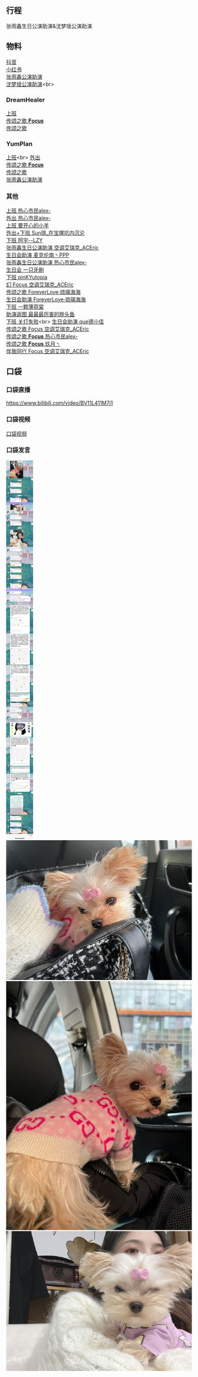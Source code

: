 ## 行程
张雨鑫生日公演助演&沈梦瑶公演助演

## 物料
[抖音](https://www.douyin.com/video/7035459030579563813)<br>
[小红书](http://www.xiaohongshu.com/discovery/item/61a33229000000000102bc3e)<br>
[张雨鑫公演助演](https://www.bilibili.com/video/BV19g411N7pU)<br>
[沈梦瑶公演助演](https://www.bilibili.com/video/BV18i4y1o7Dg?)<br>
### DreamHealer
[上班](https://weibo.com/6375088879/L3zrPAz2O)<br>
[传颂之歌 𝐅𝐨𝐜𝐮𝐬](https://weibo.com/6375088879/L3BT00Jje)<br>
[传颂之歌](https://weibo.com/6375088879/L3Cgu8r4b)<br>
### YumPlan
[上班](https://m.weibo.cn/status/4708481922499990?)<br>
[外出](https://weibo.com/7335378002/L3AATnQPX)<br>
[传颂之歌 𝐅𝐨𝐜𝐮𝐬](https://weibo.com/7335378002/L3CY82aQX)<br>
[传颂之歌](https://weibo.com/7610635463/L3JxcvxfE)<br>
[张雨鑫公演助演](https://weibo.com/7335378002/L3SPu0mLf)
### 其他
[上班 热心市民alex-](https://weibo.com/2971625284/L3yQ5BzSM)<br>
[外出 热心市民alex-](https://weibo.com/2971625284/L3B1BhUNi)<br>
[上班 要开心的小羊](https://weibo.com/7450158090/L3zCCvNSd)<br>
[外出+下班 Sun珧_在宝塚坑内沉沦](https://weibo.com/1718044813/L3C1PxjpQ)<br>
[下班 阿宇--LZY](https://weibo.com/5499807573/L3CrI5Vt9)<br>
[张雨鑫生日公演助演 空调艾瑞克_ACEric](https://weibo.com/6284574909/L3CC78mqc)<br>
[生日会助演 麦克伦南丶PPP](https://weibo.com/6579015235/L3CHhbBmn)<br>
[张雨鑫生日公演助演 热心市民alex-](https://weibo.com/2971625284/L3REDorSB)<br>
[生日会  一只牙刷](https://weibo.com/1856999022/L3Dk0xJCK)<br>
[下班 pinKYutopia](https://weibo.com/3192099713/L3DHR0kc8)<br>
[幻 Focus 空调艾瑞克_ACEric](https://weibo.com/6284574909/L3IneFcDM)<br>
[传颂之歌 ForeverLove·琉璃海海](https://weibo.com/7610635463/L3JtLaYwT)<br>
[生日会助演 ForeverLove·琉璃海海](https://weibo.com/7610635463/L3JxcvxfE)<br>
[下班 一颗薄荷棠](https://weibo.com/7269537956/L3GEGmotJ)<br>
[助演返图 最最最厉害的胖头鱼](https://weibo.com/2321954085/L3H5zrT9C)<br>
[下班 关灯失败](https://m.weibo.cn/status/4708584691075299?)<br>
[生日会助演 que德小佳](https://weibo.com/6686133718/L3LNsg4y7)<br>
[传颂之歌 Focus 空调艾瑞克_ACEric](https://weibo.com/6284574909/L3DNJwLV2)<br>
[传颂之歌 𝐅𝐨𝐜𝐮𝐬 热心市民alex-](https://weibo.com/2971625284/L3Dfsa22Y)<br>
[传颂之歌 𝐅𝐨𝐜𝐮𝐬 玖月丶](https://weibo.com/5851111227/L3GNMqUAX)<br>
[伴我同行 Focus 空调艾瑞克_ACEric](https://weibo.com/6284574909/L3OxezOfj)
## 口袋
### 口袋直播
https://www.bilibili.com/video/BV11L411M7i1
### 口袋视频
[口袋视频](./pocket48/videos/)<br>
### 口袋发言
![口袋发言](./pocket48/imgs/messages1.jpeg)<br>
![口袋发言](./pocket48/imgs/P1.jpeg)<br>
![口袋发言](./pocket48/imgs/P2.jpeg)<br>
![口袋发言](./pocket48/imgs/P3.jpeg)<br>

